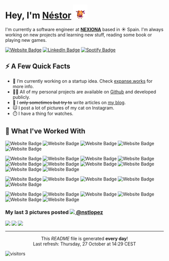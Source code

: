 <h1>Hey, I'm <a href="https://nstlopez.com/">Néstor</a> <img src="./static/suica.gif" height="45" /></h1>
<p>I'm currently a software engineer at <strong><a href="https://www.nexiona.com/">NEXIONA</a></strong> based in ☀️ Spain. I'm always working on new projects and learning new stuff, reading some book or playing new games.</p>
<p>
<a href="https://nstlopez.com"><img src="https://img.shields.io/badge/-nstlopez.com-d11c54?style=for-the-badge&labelColor=d11c54&logo=GoogleChrome&logoColor=white&link=https://nstlopez.com" alt="Website Badge"></a>
<a href="https://www.linkedin.com/in/nstlopez/"><img src="https://img.shields.io/badge/-@Nstlopez-0077B5?style=for-the-badge&labelColor=0077B5&logo=LinkedIn&link=https://www.linkedin.com/in/nstlopez/" alt="LinkedIn Badge"></a>
<a href="https://open.spotify.com/user/nesteahd?si=cfba92ab8e8443af"><img src="https://img.shields.io/badge/-@Nstlopez-1ED760?style=for-the-badge&labelColor=1ED760&logo=Spotify&logoColor=white&link=https://open.spotify.com/user/1235099575" alt="Spotify Badge"></a></p>
<h2>⚡️ A Few Quick Facts</h2>
<ul>
<li>🔭 I’m currently working on a startup idea. Check <a href="https://expanse.works">expanse.works</a> for more info.</li>
<li>👨‍💻 All of my personal projects are available on <a href="https://github.com/nsttt">Github</a> and developed publicly.</li>
<li>📝 I <s>only sometimes but try to</s> write articles on <a href="https://nstlopez.com/blog">my blog</a>.</li>
<li>🐱 I post a lot of pictures of my cat on Instagram.</li>
<li>⏱️ I have a thing for watches.</li>
</ul>
<h2>🚀 What I've Worked With</h2>
<p align="left">
<img src="https://img.shields.io/badge/-Typescript-black?style=for-the-badge&logo=Typescript" alt="Website Badge">
<img src="https://img.shields.io/badge/-Javascript-black?style=for-the-badge&logo=Javascript" alt="Website Badge">
<img src="https://img.shields.io/badge/-Go-black?style=for-the-badge&logo=go" alt="Website Badge">
<img src="https://img.shields.io/badge/-Rust-black?style=for-the-badge&logo=Rust&logoColor=orange" alt="Website Badge">
<img src="https://img.shields.io/badge/-C%23-black?style=for-the-badge&logo=Csharp" alt="Website Badge">
</p>
<p align="left">
<img src="https://img.shields.io/badge/-Node-black?style=for-the-badge&logo=node.js" alt="Website Badge">
<img src="https://img.shields.io/badge/-React-black?style=for-the-badge&logo=react" alt="Website Badge">
<img src="https://img.shields.io/badge/-NextJS-black?style=for-the-badge&logo=next.js" alt="Website Badge">
<img src="https://img.shields.io/badge/-React Native-black?style=for-the-badge&logo=react" alt="Website Badge">
<img src="https://img.shields.io/badge/-Vue-black?style=for-the-badge&logo=vue.js" alt="Website Badge">
<img src="https://img.shields.io/badge/-WASM-black?style=for-the-badge&logo=webassembly" alt="Website Badge">
<img src="https://img.shields.io/badge/-TailwindCSS-black?style=for-the-badge&logo=tailwindcss" alt="Website Badge">
<img src="https://img.shields.io/badge/-Jest-black?style=for-the-badge&logo=jest&logoColor=red" alt="Website Badge">
<img src="https://img.shields.io/badge/-Testing Library-black?style=for-the-badge&logo=testing-library" alt="Website Badge">
<img src="https://img.shields.io/badge/-Cypress-black?style=for-the-badge&logo=cypress" alt="Website Badge">
</p>
<p align="left">
<img src="https://img.shields.io/badge/-PostgreSQL-black?style=for-the-badge&logo=postgresql" alt="Website Badge">
<img src="https://img.shields.io/badge/-MySQL-black?style=for-the-badge&logo=mysql" alt="Website Badge">
<img src="https://img.shields.io/badge/-MongoDB-black?style=for-the-badge&logo=mongodb" alt="Website Badge">
<img src="https://img.shields.io/badge/-Firebase-black?style=for-the-badge&logo=firebase" alt="Website Badge">
<img src="https://img.shields.io/badge/-GraphQL-black?style=for-the-badge&logo=graphql&logoColor=magenta" alt="Website Badge">
</p>
<p align="left">
<img src="https://img.shields.io/badge/-Linux-black?style=for-the-badge&logo=linux&logoColor=white" alt="Website Badge">
<img src="https://img.shields.io/badge/-Docker-black?style=for-the-badge&logo=docker" alt="Website Badge">
<img src="https://img.shields.io/badge/-Rancher-black?style=for-the-badge&logo=rancher&logoColor=0075A8" alt="Website Badge">
<img src="https://img.shields.io/badge/-Kubernetes-black?style=for-the-badge&logo=kubernetes" alt="Website Badge">
<img src="https://img.shields.io/badge/-AWS-black?style=for-the-badge&logo=amazonaws&logoColor=orange" alt="Website Badge">
<img src="https://img.shields.io/badge/-Terraform-black?style=for-the-badge&logo=terraform&logoColor=purple" alt="Website Badge">
</p>
<h3>My last 3 pictures posted <a href="https://www.instagram.com/nstlopez/" target="_blank"><img src="https://upload.wikimedia.org/wikipedia/commons/thumb/e/e7/Instagram_logo_2016.svg/1024px-Instagram_logo_2016.svg.png" width="20"/> @nstlopez</a><br/>
</h3><p><img width="200" src="https:&#x2F;&#x2F;cdn1.picuki.com&#x2F;hosted-by-instagram&#x2F;q&#x3D;0exhNuNYnjBGZDHIdN5WmL9I2PwkAQ9OKfhSQ7e71yJjMBhsLH6QvJA0mpCj4yRwKwVlASuRYzxh5Y4jVVpWCT1yOEfdSbaPTzld6amfV+3N2jVv8p5lnbk0LHUZZ3Cr9sUrVAmYdTUdHOlPHL%7C%7Clo79UvOa0LGFq8zCXW%7C%7CdEnGZK55f0Z7F9mt9wuuS4jkja45BsLTNZ5momNkgl7NvTryxYDrmhfMh6pO9xRLQIhIkL7vuopCu7Lm4rbzMvR2DZhYXCoOELhn7QRzQA9XSKX4cZPG0mzEG+vUYC9IkqhdiDG7w82q4vk4H2bUdBXG9p+kMjxdKyn36dOF+I63x+l0rB1qGQe+oF%7C%7Cp7kK6HNRtrd9CbnI+CKGetqBV1YAfqHSVbVc6zlLp5e0IRKQa4dgnuUoiPrMo%7C%7C63yxiDTEX2zKPXcBy.jpeg?1" /> <img width="200" src="https:&#x2F;&#x2F;cdn1.picuki.com&#x2F;hosted-by-instagram&#x2F;q&#x3D;0exhNuNYnjBGZDHIdN5WmL9I2PwkAQ9OKftSQ7e71yJjMBhsLH6QvJA0mpCj4yRwKwVlASuRYzxh5YsoUFpRDD17PEXYSb2KTj9Q7q+aVuuqvDJh%7C%7CZBokrk3LnwaY36u8sEuUAmYdTUdHOlPHL%7C%7Clo79UvOa0LGFq8zCXW%7C%7CdEnGZK55f0Z7F9mt9wuuS4jkja45BsLTNZ5momNkgl7NvTryxYDrmifMh6pO9xRLQIhIkL7vuopCu7Lm4rbzMvR2TZhYXCoOELhn7RITgSo0CgcIpiIG0mvniNpkcj9IkqhdiDG7w82q4vk4H2bUdBXG9p+kMjxdKyn36dOF+I6xpo6Tfr0IGnYvYNvpTbCKScZ8H74Gz4Np3TAaloSkM4D8SbZ1rUKcGxDc140IRKQa4dgnuQoSScMo%7C%7C63yxiDTEX2zKPXcBy.jpeg?1" /> <img width="200" src="https:&#x2F;&#x2F;cdn1.picuki.com&#x2F;hosted-by-instagram&#x2F;q&#x3D;0exhNuNYnjBGZDHIdN5WmL9I2PwkAQ9OKftSQ7e71yJjMBhsLH6QvJA0mpCj4yRwKwVlASuRYzxh5IMoWVlZDj14PkDYTbaIRTxV76mYV+%7C%7CN1TFl8pBnnLg8JXcbbXGq%7C%7CsMpUQmYdTUdHOlPHL%7C%7Clo79UvOa0LGFq8zCXW%7C%7CdEnGZK55f0Z7F9mt9wuuS4jkja45BsLTNZ5momNkgl7NvTryxYDrmifMh6pO9xRLQIhIkL7vuopCu7Lm4rbzMvRmDZhYXCoOELhn7LIGU23nKoH6Q6IG0mvlCIpUEc9IkqhdiDG7w82q4vk4H2bUdBXG9p+kMjxdKyn36dOF+I6w5%7C%7CyGL91IrgU+or%7C%7C4%7C%7CdcaTQT%7C%7CHfmQDvaYGHJuJGWFcuD+nbZUbZEcGmVMxo0IRKQa4dgnrno1btMo%7C%7C63yxiDTEX2zKPXcBy.jpeg?1" /></p>

------------
<p align="center">This <i>README</i> file is generated <b>every day</b>!</br>Last refresh: Thursday, 27 October at 14:29 CEST</p>

<p><img src="https://visitor-badge.glitch.me/badge?page_id=nsttt.nsttt" alt="visitors"></p>

